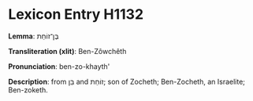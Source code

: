 # Lexicon Entry H1132

**Lemma**: בֶּן־זוֹחֵת

**Transliteration (xlit)**: Ben-Zôwchêth

**Pronunciation**: ben-zo-khayth'

**Description**:
from בֵּן and זוֹחֵת; son of Zocheth; Ben-Zocheth, an Israelite; Ben-zoketh.
